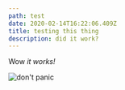 ```yaml
---
path: test
date: 2020-02-14T16:22:06.409Z
title: testing this thing
description: did it work?
---
```

Wow *it works!*



![don't panic](assets/dontpanic_128.png "panic!")
